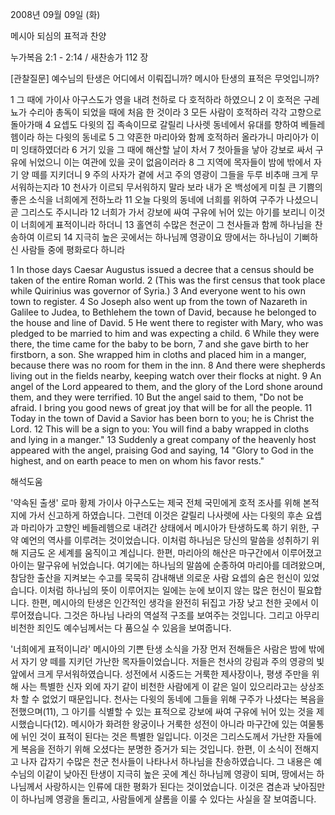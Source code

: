 2008년 09월 09일 (화)

메시아 되심의 표적과 찬양



누가복음 2:1 - 2:14 / 새찬송가 112 장


[관찰질문]
예수님의 탄생은 어디에서 이뤄집니까? 
메시아 탄생의 표적은 무엇입니까? 

1 그 때에 가이사 아구스도가 영을 내려 천하로 다 호적하라 하였으니 
2 이 호적은 구레뇨가 수리아 총독이 되었을 때에 처음 한 것이라 
3 모든 사람이 호적하러 각각 고향으로 돌아가매 
4 요셉도 다윗의 집 족속이므로 갈릴리 나사렛 동네에서 유대를 향하여 베들레헴이라 하는 다윗의 동네로 
5 그 약혼한 마리아와 함께 호적하러 올라가니 마리아가 이미 잉태하였더라 
6 거기 있을 그 때에 해산할 날이 차서 
7 첫아들을 낳아 강보로 싸서 구유에 뉘었으니 이는 여관에 있을 곳이 없음이러라 
8 그 지역에 목자들이 밤에 밖에서 자기 양 떼를 지키더니 
9 주의 사자가 곁에 서고 주의 영광이 그들을 두루 비추매 크게 무서워하는지라 
10 천사가 이르되 무서워하지 말라 보라 내가 온 백성에게 미칠 큰 기쁨의 좋은 소식을 너희에게 전하노라 
11 오늘 다윗의 동네에 너희를 위하여 구주가 나셨으니 곧 그리스도 주시니라 
12 너희가 가서 강보에 싸여 구유에 뉘어 있는 아기를 보리니 이것이 너희에게 표적이니라 하더니 
13 홀연히 수많은 천군이 그 천사들과 함께 하나님을 찬송하여 이르되 
14 지극히 높은 곳에서는 하나님께 영광이요 땅에서는 하나님이 기뻐하신 사람들 중에 평화로다 하니라 

1 In those days Caesar Augustus issued a decree that a census should be taken of the entire Roman world. 
2 (This was the first census that took place while Quirinius was governor of Syria.) 
3 And everyone went to his own town to register. 
4 So Joseph also went up from the town of Nazareth in Galilee to Judea, to Bethlehem the town of David, because he belonged to the house and line of David. 
5 He went there to register with Mary, who was pledged to be married to him and was expecting a child. 
6 While they were there, the time came for the baby to be born, 
7 and she gave birth to her firstborn, a son. She wrapped him in cloths and placed him in a manger, because there was no room for them in the inn. 
8 And there were shepherds living out in the fields nearby, keeping watch over their flocks at night. 
9 An angel of the Lord appeared to them, and the glory of the Lord shone around them, and they were terrified. 
10 But the angel said to them, "Do not be afraid. I bring you good news of great joy that will be for all the people. 
11 Today in the town of David a Savior has been born to you; he is Christ the Lord. 
12 This will be a sign to you: You will find a baby wrapped in cloths and lying in a manger." 
13 Suddenly a great company of the heavenly host appeared with the angel, praising God and saying, 
14 "Glory to God in the highest, and on earth peace to men on whom his favor rests."

해석도움





'약속된 출생'
 로마 황제 가이사 아구스도는 제국 전체 국민에게 호적 조사를 위해 본적지에 가서 신고하게 하였습니다. 그런데 이것은 갈릴리 나사렛에 사는 다윗의 후손 요셉과 마리아가 고향인 베들레헴으로 내려간 상태에서 메시아가 탄생하도록 하기 위한, 구약 예언의 역사를 이루려는 것이었습니다. 이처럼 하나님은 당신의 말씀을 성취하기 위해 지금도 온 세계를 움직이고 계십니다. 한편, 마리아의 해산은 마구간에서 이루어졌고 아이는 말구유에 뉘었습니다. 여기에는 하나님의 말씀에 순종하여 마리아를 데려왔으며, 참담한 출산을 지켜보는 수고를 묵묵히 감내해낸 의로운 사람 요셉의 숨은 헌신이 있었습니다. 이처럼 하나님의 뜻이 이루어지는 일에는 눈에 보이지 않는 많은 헌신이 필요합니다. 한편, 메시아의 탄생은 인간적인 생각을 완전히 뒤집고 가장 낮고 천한 곳에서 이루어졌습니다. 그것은 하나님 나라의 역설적 구조를 보여주는 것입니다. 그리고 아무리 비천한 죄인도 예수님께서는 다 품으실 수 있음을 보여줍니다.

'너희에게 표적이니라'
 메시아의 기쁜 탄생 소식을 가장 먼저 전해들은 사람은 밤에 밖에서 자기 양 떼를 지키던 가난한 목자들이었습니다. 저들은 천사의 강림과 주의 영광의 빛 앞에서 크게 무서워하였습니다. 성전에서 시중드는 거룩한 제사장이나, 평생 주만을 위해 사는 특별한 신자 외에 자기 같이 비천한 사람에게 이 같은 일이 있으리라고는 상상조차 할 수 없었기 때문입니다. 천사는 다윗의 동네에 그들을 위해 구주가 나셨다는 복음을 전했으며(11), 그 아기를 식별할 수 있는 표적으로 강보에 싸여 구유에 뉘어 있는 것을 제시했습니다(12). 메시아가 화려한 왕궁이나 거룩한 성전이 아니라 마구간에 있는 여물통에 뉘인 것이 표적이 된다는 것은 특별한 일입니다. 이것은 그리스도께서 가난한 자들에게 복음을 전하기 위해 오셨다는 분명한 증거가 되는 것입니다. 한편, 이 소식이 전해지고 나자 갑자기 수많은 천군 천사들이 나타나서 하나님을 찬송하였습니다. 그 내용은 예수님의 이같이 낮아진 탄생이 지극히 높은 곳에 계신 하나님께 영광이 되며, 땅에서는 하나님께서 사랑하시는 인류에 대한 평화가 된다는 것이었습니다. 이것은 겸손과 낮아짐만이 하나님께 영광을 돌리고, 사람들에게 샬롬을 이룰 수 있다는 사실을 잘 보여줍니다.